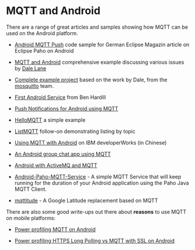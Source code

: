 # MQTT and Android

There are a range of great articles and samples showing how MQTT can be used on the Android platform.

*  [Android MQTT Push](https://github.com/dobermai/android-mqtt-push) code sample for German Eclipse Magazin article on Eclipse Paho on Android

*  [MQTT and Android](http://dalelane.co.uk/blog/?p=1599) comprehensive example discussing various issues by [Dale Lane](http://twitter.com/dalelane)

*  [Complete example project](http://mosquitto.org/2011/11/android-mqtt-example-project/) based on the work by Dale, from the [mosquitto](http://mosquitto.org) team.

*  [First Android Service](http://www.hardill.me.uk/wordpress/?p=204) from Ben Hardill

*  [Push Notifications for Android using MQTT](http://tokudu.com/2010/how-to-implement-push-notifications-for-android/)

*  [HelloMQTT](http://www.rethinksun.com/main/?p=458) a simple example

*  [ListMQTT](http://www.rethinksun.com/main/?p=490) follow-on demonstrating listing by topic

*  [Using MQTT with Android](http://www.ibm.com/developerworks/cn/websphere/library/techarticles/1109_wangb_mqandroid/1109_wangb_mqandroid.html) on IBM developerWorks (in Chinese)

*  [An Android group chat app using MQTT](http://wilhall.com/2012/04/29/imrek-android-group-chat-app-using-mqtt/)

*  [Android with ActiveMQ and MQTT](http://jason-sherman.blogspot.co.uk/2012/08/android-mqtt-with-activemq.html)

*  [Android-Paho-MQTT-Service](https://github.com/JesseFarebro/Android-Paho-MQTT-Service) - A simple MQTT Service that will keep running for the duration of your Android application using the Paho Java MQTT Client.

*  [mqttitude](https://github.com/binarybucks/mqttitude) - A Google Latitude replacement based on MQTT

There are also some good write-ups out there about __reasons__ to use MQTT on mobile platforms:

*  [Power profiling MQTT on Android](http://stephendnicholas.com/archives/219)

*  [Power profiling HTTPS Long Polling vs MQTT with SSL on Android](http://stephendnicholas.com/archives/1217)
